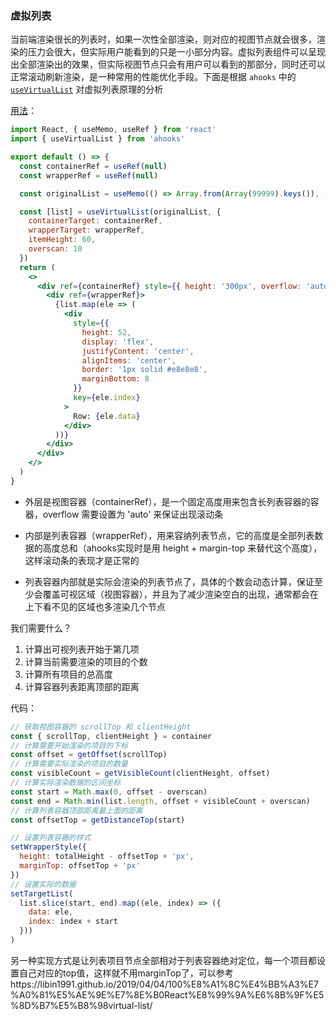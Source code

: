### 虚拟列表

当前端渲染很长的列表时，如果一次性全部渲染，则对应的视图节点就会很多，渲染的压力会很大，但实际用户能看到的只是一小部分内容。虚拟列表组件可以呈现出全部渲染出的效果，但实际视图节点只会有用户可以看到的那部分，同时还可以正常滚动刷新渲染，是一种常用的性能优化手段。下面是根据 `ahooks` 中的 [`useVirtualList`](https://github.com/alibaba/hooks/blob/master/packages/hooks/src/useVirtualList/index.ts) 对虚拟列表原理的分析

[用法](https://ahooks.js.org/hooks/use-virtual-list/#default-usage)：

```jsx
import React, { useMemo, useRef } from 'react'
import { useVirtualList } from 'ahooks'

export default () => {
  const containerRef = useRef(null)
  const wrapperRef = useRef(null)

  const originalList = useMemo(() => Array.from(Array(99999).keys()), [])

  const [list] = useVirtualList(originalList, {
    containerTarget: containerRef,
    wrapperTarget: wrapperRef,
    itemHeight: 60,
    overscan: 10
  })
  return (
    <>
      <div ref={containerRef} style={{ height: '300px', overflow: 'auto', border: '1px solid' }}>
        <div ref={wrapperRef}>
          {list.map(ele => (
            <div
              style={{
                height: 52,
                display: 'flex',
                justifyContent: 'center',
                alignItems: 'center',
                border: '1px solid #e8e8e8',
                marginBottom: 8
              }}
              key={ele.index}
            >
              Row: {ele.data}
            </div>
          ))}
        </div>
      </div>
    </>
  )
}
```

- 外层是视图容器（containerRef），是一个固定高度用来包含长列表容器的容器，overflow 需要设置为 'auto' 来保证出现滚动条

- 内部是列表容器（wrapperRef），用来容纳列表节点，它的高度是全部列表数据的高度总和（ahooks实现时是用 height + margin-top 来替代这个高度），这样滚动条的表现才是正常的

- 列表容器内部就是实际会渲染的列表节点了，具体的个数会动态计算，保证至少会覆盖可视区域（视图容器），并且为了减少渲染空白的出现，通常都会在上下看不见的区域也多渲染几个节点

我们需要什么？

1. 计算出可视列表开始于第几项
2. 计算当前需要渲染的项目的个数
3. 计算所有项目的总高度
4. 计算容器列表距离顶部的距离

代码：

```js
// 获取视图容器的 scrollTop 和 clientHeight
const { scrollTop, clientHeight } = container
// 计算需要开始渲染的项目的下标
const offset = getOffset(scrollTop)
// 计算需要实际渲染的项目的数量
const visibleCount = getVisibleCount(clientHeight, offset)
// 计算实际渲染数据的区间坐标
const start = Math.max(0, offset - overscan)
const end = Math.min(list.length, offset + visibleCount + overscan)
// 计算列表容器顶部距离最上面的距离
const offsetTop = getDistanceTop(start)

// 设置列表容器的样式
setWrapperStyle({
  height: totalHeight - offsetTop + 'px',
  marginTop: offsetTop + 'px'
})
// 设置实际的数据
setTargetList(
  list.slice(start, end).map((ele, index) => ({
    data: ele,
    index: index + start
  }))
)
```

另一种实现方式是让列表项目节点全部相对于列表容器绝对定位，每一个项目都设置自己对应的top值，这样就不用marginTop了，可以参考https://libin1991.github.io/2019/04/04/100%E8%A1%8C%E4%BB%A3%E7%A0%81%E5%AE%9E%E7%8E%B0React%E8%99%9A%E6%8B%9F%E5%8D%B7%E5%B8%98virtual-list/
